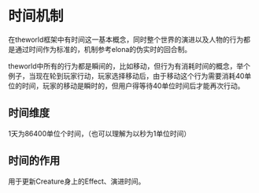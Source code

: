 # 时间机制
在theworld框架中有时间这一基本概念，同时整个世界的演进以及人物的行为都是通过时间作为标准的，机制参考elona的伪实时的回合制。

theworld中所有的行为都是瞬间的，比如移动，但行为有消耗时间的概念，举个例子，当现在轮到玩家行动，玩家选择移动后，由于移动这个行为需要消耗40单位的时间，玩家的移动是瞬时的，但用户得等待40单位时间后才能再次行动。

## 时间维度
1天为86400单位个时间，（也可以理解为以秒为1单位时间）

## 时间的作用
用于更新Creature身上的Effect、演进时间。
